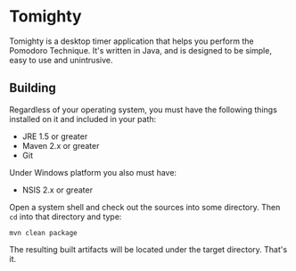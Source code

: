 Tomighty
========

Tomighty is a desktop timer application that helps you perform the Pomodoro Technique.
It's written in Java, and is designed to be simple, easy to use and unintrusive.

Building
--------

Regardless of your operating system, you must have the following things installed on it and included in your path:

  * JRE 1.5 or greater
  * Maven 2.x or greater
  * Git

Under Windows platform you also must have:

  * NSIS 2.x or greater

Open a system shell and check out the sources into some directory. Then `cd` into that directory and type:

  `mvn clean package`

The resulting built artifacts will be located under the target directory. That's it.

